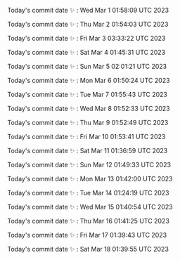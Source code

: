 Today's commit date ✨ : Wed Mar 1 01:58:09 UTC 2023 

Today's commit date ✨ : Thu Mar 2 01:54:03 UTC 2023 

Today's commit date ✨ : Fri Mar 3 03:33:22 UTC 2023 

Today's commit date ✨ : Sat Mar 4 01:45:31 UTC 2023 

Today's commit date ✨ : Sun Mar 5 02:01:21 UTC 2023 

Today's commit date ✨ : Mon Mar 6 01:50:24 UTC 2023 

Today's commit date ✨ : Tue Mar 7 01:55:43 UTC 2023 

Today's commit date ✨ : Wed Mar 8 01:52:33 UTC 2023 

Today's commit date ✨ : Thu Mar 9 01:52:49 UTC 2023 

Today's commit date ✨ : Fri Mar 10 01:53:41 UTC 2023 

Today's commit date ✨ : Sat Mar 11 01:36:59 UTC 2023 

Today's commit date ✨ : Sun Mar 12 01:49:33 UTC 2023 

Today's commit date ✨ : Mon Mar 13 01:42:00 UTC 2023 

Today's commit date ✨ : Tue Mar 14 01:24:19 UTC 2023 

Today's commit date ✨ : Wed Mar 15 01:40:54 UTC 2023 

Today's commit date ✨ : Thu Mar 16 01:41:25 UTC 2023 

Today's commit date ✨ : Fri Mar 17 01:39:43 UTC 2023 

Today's commit date ✨ : Sat Mar 18 01:39:55 UTC 2023 

